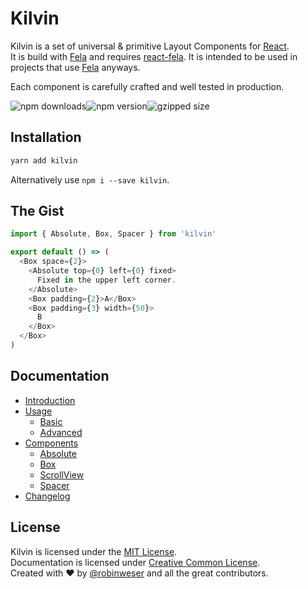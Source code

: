 # Kilvin

Kilvin is a set of universal & primitive Layout Components for [React](https://github.com/facebook/react/).<br>
It is build with [Fela](https://github.com/robinweser/fela/) and requires [react-fela](https://github.com/robinweser/fela/tree/master/packages/react-fela). It is intended to be used in projects that use [Fela](https://github.com/robinweser/fela/) anyways.

Each component is carefully crafted and well tested in production.

<img alt="npm downloads" src="https://img.shields.io/npm/dm/kilvin.svg"><img alt="npm version" src="https://badge.fury.io/js/kilvin.svg"><img alt="gzipped size" src="https://img.shields.io/badge/gzipped-0.93kb-brightgreen.svg">

## Installation

```sh
yarn add kilvin
```

Alternatively use `npm i --save kilvin`.

## The Gist

```js
import { Absolute, Box, Spacer } from 'kilvin'

export default () => (
  <Box space={2}>
    <Absolute top={0} left={0} fixed>
      Fixed in the upper left corner.
    </Absolute>
    <Box padding={2}>A</Box>
    <Box padding={3} width={50}>
      B
    </Box>
  </Box>
)
```

## Documentation

- [Introduction](https://kilvin.js.org/docs/Introduction.html)
- [Usage](https://kilvin.js.org/docs/Usage.html)
  - [Basic](https://kilvin.js.org/docs/usage/Basic.html)
  - [Advanced](https://kilvin.js.org/docs/usage/Advanced.html)
- [Components](https://kilvin.js.org/docs/Components.html)
  - [Absolute](https://kilvin.js.org/docs/components/Absolute.html)
  - [Box](https://kilvin.js.org/docs/components/Box.html)
  - [ScrollView](https://kilvin.js.org/docs/components/ScrollView.html)
  - [Spacer](https://kilvin.js.org/docs/components/Spacer.html)
- [Changelog](https://kilvin.js.org/docs/Changelog.html)

## License

Kilvin is licensed under the [MIT License](http://opensource.org/licenses/MIT).<br>
Documentation is licensed under [Creative Common License](http://creativecommons.org/licenses/by/4.0/).<br>
Created with ♥ by [@robinweser](http://weser.io) and all the great contributors.
